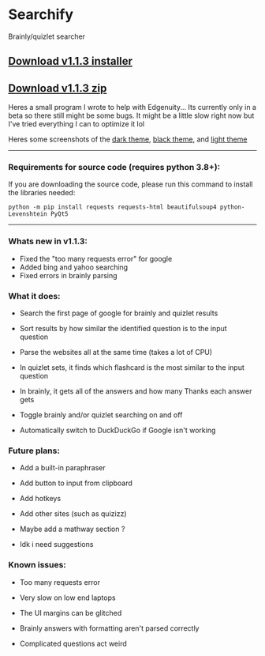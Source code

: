 # Searchify
Brainly/quizlet searcher


## [Download v1.1.3 installer](https://www.dropbox.com/s/9ivknsm2v5vha88/Searchify%20v1.1.3%20Installer%20%28x64%29.exe?dl=1)

## [Download v1.1.3 zip](https://www.dropbox.com/s/469hwiv62xqke1z/Searchify%20v1.1.3p%20%28x64%29.zip?dl=1)


Heres a small program I wrote to help with Edgenuity... Its currently only in a beta so there still might be some bugs. It might be a little slow right now but I've tried everything I can to optimize it lol

Heres some screenshots of the [dark theme](https://i.imgur.com/HOywNMb.png), [black theme](https://i.imgur.com/56CP26a.png), and [light theme](https://i.imgur.com/0WvHxCt.png)

---
### Requirements for source code (requires python 3.8+):

If you are downloading the source code, please run this command to install the libraries needed:
```
python -m pip install requests requests-html beautifulsoup4 python-Levenshtein PyQt5
```



---


### Whats new in v1.1.3:
- Fixed the "too many requests error" for google
- Added bing and yahoo searching
- Fixed errors in brainly parsing



### What it does:

- Search the first page of google for brainly and quizlet results

- Sort results by how similar the identified question is to the input question

- Parse the websites all at the same time (takes a lot of CPU)

- In quizlet sets, it finds which flashcard is the most similar to the input question

- In brainly, it gets all of the answers and how many Thanks each answer gets

- Toggle brainly and/or quizlet searching on and off

- Automatically switch to DuckDuckGo if Google isn't working

### Future plans:

- Add a built-in paraphraser

- Add button to input from clipboard

- Add hotkeys

- Add other sites (such as quizizz)

- Maybe add a mathway section ?

- Idk i need suggestions


### Known issues:

- Too many requests error

- Very slow on low end laptops

- The UI margins can be glitched

- Brainly answers with formatting aren't parsed correctly

- Complicated questions act weird
